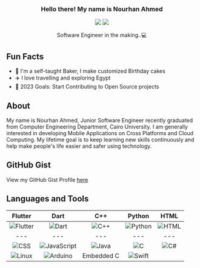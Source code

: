 <div align="center">
  
  ### Hello there! My name is Nourhan Ahmed 

  [![](https://komarev.com/ghpvc/?username=nourhanhelmy1&color=blue&label=Profile%20Views)](https://github.com/nourhanhelmy1)
  [![](https://img.shields.io/github/followers/nourhanhelmy1?label=GitHub%20Followers)](https://github.com/nourhanhelmy1)
  
  Software Engineer in the making..💻
</div>

Fun Facts
-----
- 🎂 I'm a self-taught Baker, I make customized Birthday cakes
- ✈️ I love travelling and exploring Egypt
- 🥅 2023 Goals: Start Contributing to Open Source projects

About
-----
My name is Nourhan Ahmed, Junior Software Engineer recently graduated from Computer Engineering Department, Cairo University. I am generally interested in developing Mobile Applications on Cross Platforms and Cloud Computing. My lifetime goal is to keep learning new skills continuously and help make people's life easier and safer using technology.

GitHub Gist
-----------
View my GitHub Gist Profile [here](https://gist.github.com/nourhanhelmy1)

Languages and Tools
-------------------
| Flutter | Dart | C++ | Python | HTML |
|:-------:|:----:|:--:|:------:|:----:|
| ![Flutter](https://cdn.jsdelivr.net/gh/devicons/devicon/icons/flutter/flutter-original.svg) | ![Dart](https://cdn.jsdelivr.net/gh/devicons/devicon/icons/dart/dart-original.svg) | ![C++](https://cdn.jsdelivr.net/gh/devicons/devicon/icons/cplusplus/cplusplus-original.svg) | ![Python](https://cdn.jsdelivr.net/gh/devicons/devicon/icons/python/python-original.svg) | ![HTML](https://cdn.jsdelivr.net/gh/devicons/devicon/icons/html5/html5-original.svg) |
| --- | --- | --- | --- | --- |
| ![CSS](https://cdn.jsdelivr.net/gh/devicons/devicon/icons/css3/css3-original.svg) | ![JavaScript](https://cdn.jsdelivr.net/gh/devicons/devicon/icons/javascript/javascript-original.svg) | ![Java](https://cdn.jsdelivr.net/gh/devicons/devicon/icons/java/java-original.svg) | ![C](https://cdn.jsdelivr.net/gh/devicons/devicon/icons/c/c-original.svg) | ![C#](https://cdn.jsdelivr.net/gh/devicons/devicon/icons/csharp/csharp-original.svg) |
| ![Linux](https://cdn.jsdelivr.net/gh/devicons/devicon/icons/linux/linux-original.svg) | ![Arduino](https://cdn.jsdelivr.net/gh/devicons/devicon/icons/arduino/arduino-original.svg) | Embedded C | ![Swift](https://cdn.jsdelivr.net/gh/devicons/devicon/icons/swift/swift-original.svg) 




